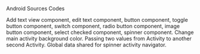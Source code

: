 Android Sources Codes

Add text view component, edit text component, button component, toggle button component, switch component, radio button component, image button component, select checked component, spinner component. Change main activity background color. Passing two values from Activity to another second Activity. Global data shared for spinner activity navigator.
